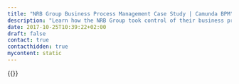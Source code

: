 ```yaml
---
title: "NRB Group Business Process Management Case Study | Camunda BPM"
description: "Learn how the NRB Group took control of their business process automation and improved efficiency in their organization with Camunda. Camunda is the leader for workflow automation based on Java and BPMN 2.0. "
date: 2017-10-25T10:39:22+02:00
draft: false
contact: true
contacthidden: true
mycontent: static
---
```

{{<case-study-single
company="NRB Group"
companydescription="<p>The NRB Group is one of the major providers of ICT services and solutions in Belgium.</p><p>NRB disposes of state of the art datacenters based in Wallonia and offers a complete portfolio of ICT services; from hosting, managed operations, and (hybrid) cloud services, to custom development, ICT consulting and integration services. NRB’s dedicated vertical teams focus on specific solutions for the financial sector, the public & social sector, the utilities and the industry. </p><p>The subsidiaries of the NRB Group offer sector specific services and software solutions, supported by the group’s infrastructural capacities.</p> <p>Civadis, Cevi and Logins are the specialized partners of the local public sector (cities, communities, police and welfare institutions) in Belgium. Whereas xperthis is the Belgian leading company in ICT for health care, offering solutions for the hospitals’ back office processes (ERP), care administration processes (Billing & Invoicing) and care processes (Electronic Patient Record), supported by an integrated communication platform and infrastructure services.</p><p>Finally, Afelio is specialized in user-centric mobile and web applications.</p>"
customerquote=""
teaser=""
usecase=""
videolink=""
logo="//images.ctfassets.net/vpidbgnakfvf/47XmC1m4IM86sCcYa6AqaG/e1d313f3d604310739081ea2a6c78ba4/nrb.svg"
pdf=""
thumbnail="">}}